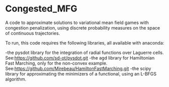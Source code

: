 # Congested_MFG
A code to approximate solutions to variational mean field games with congestion penalization, using discrete probability measures on the space of continuous trajectories. 

To run, this code requires the following libraries, all available with anaconda:

  -the pysdot library for the integration of radial functions over Laguerre cells. See:https://github.com/sd-ot/pysdot.git
  -the agd library for Hamiltonian Fast Marching, only for the non-convex example. See:https://github.com/Mirebeau/HamiltonFastMarching.git
  -the scipy library for approximating the minimizers of a functional, using an L-BFGS algorithm.
